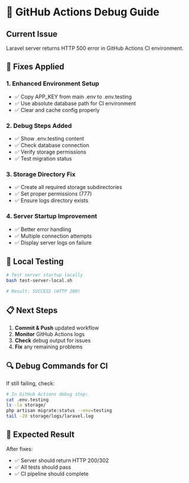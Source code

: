 # 🐛 GitHub Actions Debug Guide

## Current Issue
Laravel server returns HTTP 500 error in GitHub Actions CI environment.

## 🔧 Fixes Applied

### 1. Enhanced Environment Setup
- ✅ Copy APP_KEY from main .env to .env.testing
- ✅ Use absolute database path for CI environment
- ✅ Clear and cache config properly

### 2. Debug Steps Added
- ✅ Show .env.testing content
- ✅ Check database connection
- ✅ Verify storage permissions
- ✅ Test migration status

### 3. Storage Directory Fix
- ✅ Create all required storage subdirectories
- ✅ Set proper permissions (777)
- ✅ Ensure logs directory exists

### 4. Server Startup Improvement  
- ✅ Better error handling
- ✅ Multiple connection attempts
- ✅ Display server logs on failure

## 🧪 Local Testing

```bash
# Test server startup locally
bash test-server-local.sh

# Result: SUCCESS (HTTP 200)
```

## 📋 Next Steps

1. **Commit & Push** updated workflow
2. **Monitor** GitHub Actions logs
3. **Check** debug output for issues
4. **Fix** any remaining problems

## 🔍 Debug Commands for CI

If still failing, check:
```bash
# In GitHub Actions debug step:
cat .env.testing
ls -la storage/
php artisan migrate:status --env=testing
tail -20 storage/logs/laravel.log
```

## 🎯 Expected Result

After fixes:
- ✅ Server should return HTTP 200/302
- ✅ All tests should pass
- ✅ CI pipeline should complete